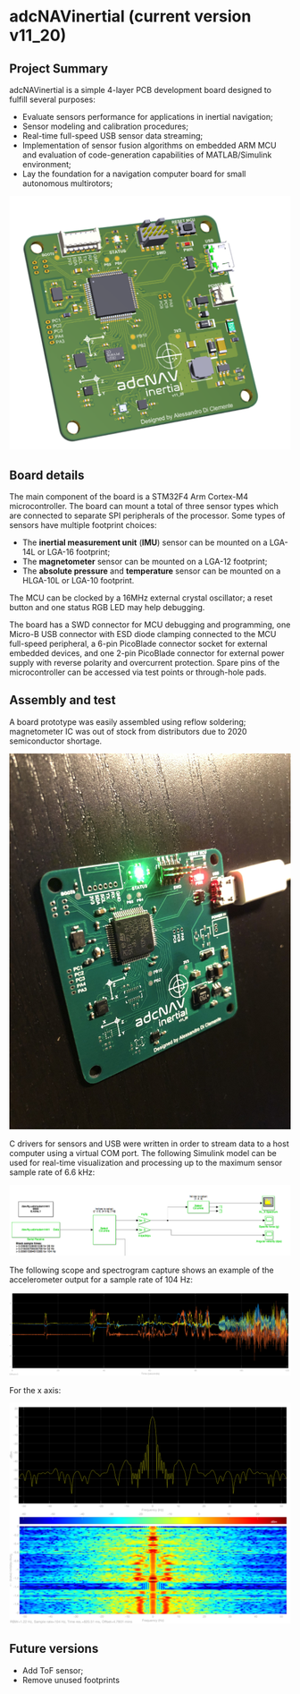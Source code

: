 # adcNAVinertial (current version v11_20)

## Project Summary
adcNAVinertial is a simple 4-layer PCB development board designed to fulfill several purposes:
- Evaluate sensors performance for applications in inertial navigation;
- Sensor modeling and calibration procedures;
- Real-time full-speed USB sensor data streaming;
- Implementation of sensor fusion algorithms on embedded ARM MCU and evaluation of code-generation capabilities of MATLAB/Simulink environment;
- Lay the foundation for a navigation computer board for small autonomous multirotors;

<p align="center">
<img src="/images/board_top.png" width="512">
</p>

## Board details
The main component of the board is a STM32F4 Arm Cortex-M4 microcontroller.
The board can mount a total of three sensor types which are connected to separate SPI peripherals of the processor. Some types of sensors have multiple footprint choices:
- The **inertial measurement unit** (**IMU**) sensor can be mounted on a LGA-14L or LGA-16 footprint;
- The **magnetometer** sensor can be mounted on a LGA-12 footprint;
- The **absolute pressure** and **temperature** sensor can be mounted on a HLGA-10L or LGA-10 footprint.

The MCU can be clocked by a 16MHz external crystal oscillator; a reset button and one status RGB LED may help debugging.

The board has a SWD connector for MCU debugging and programming, one  Micro-B USB connector with ESD diode clamping connected to the MCU full-speed peripheral, a 6-pin PicoBlade connector socket for external embedded devices, and one 2-pin PicoBlade connector for external power supply with reverse polarity and overcurrent protection. Spare pins of the microcontroller can be accessed via test points or through-hole pads.

## Assembly and test
A board prototype was easily assembled using reflow soldering; magnetometer IC was out of stock from distributors due to 2020 semiconductor shortage.

<p align="center">
<img src="/images/assembly.jpg" width="512">
</p>

C drivers for sensors and USB were written in order to stream data to a host computer using a virtual COM port. The following Simulink model can be used for real-time visualization and processing up to the maximum sensor sample rate of 6.6 kHz:

<p align="center">
<img src="/images/simulink_model_simple.png" width="512">
</p>

The following scope and spectrogram capture shows an example of the accelerometer output for a sample rate of 104 Hz:

<p align="center">
<img src="/images/accelerometer_g.png" width="512">
</p>

For the x axis:

<p align="center">
<img src="/images/spectrogram_simulink.png" width="512">
</p>

## Future versions
- Add ToF sensor;
- Remove unused footprints
